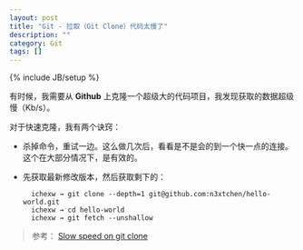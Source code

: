 ```yaml
---
layout: post
title: "Git - 拉取（Git Clone）代码太慢了"
description: ""
category: Git 
tags: []
---
```

{% include JB/setup %}

有时候，我需要从 **Github** 上克隆一个超级大的代码项目，我发现获取的数据超级慢（Kb/s）。

对于快速克隆，我有两个诀窍：

* 杀掉命令，重试一边。这么做几次后，看看是不是会的到一个快一点的连接。这个在大部分情况下，是有效的。
* 先获取最新修改版本，然后获取剩下的：

		ichexw → git clone --depth=1 git@github.com:n3xtchen/hello-world.git
		ichexw → cd hello-world
		ichexw → git fetch --unshallow

> 参考： [Slow speed on git clone](https://codeyarns.com/2016/01/12/slow-speed-on-git-clone/)